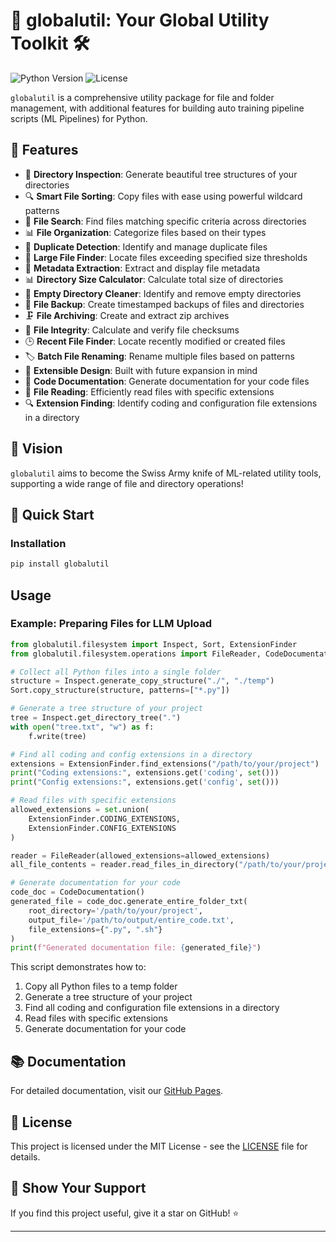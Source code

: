 # 🌟 globalutil: Your Global Utility Toolkit 🛠️

![Python Version](https://img.shields.io/badge/python-3.6%2B-blue)
![License](https://img.shields.io/badge/license-MIT-green)

`globalutil` is a comprehensive utility package for file and folder management, with additional features for building auto training pipeline scripts (ML Pipelines) for Python.

## 🌈 Features

- 📁 **Directory Inspection**: Generate beautiful tree structures of your directories
- 🔍 **Smart File Sorting**: Copy files with ease using powerful wildcard patterns
- 🔎 **File Search**: Find files matching specific criteria across directories
- 📊 **File Organization**: Categorize files based on their types
- 🔄 **Duplicate Detection**: Identify and manage duplicate files
- 📏 **Large File Finder**: Locate files exceeding specified size thresholds
- 📝 **Metadata Extraction**: Extract and display file metadata
- 📊 **Directory Size Calculator**: Calculate total size of directories
- 🧹 **Empty Directory Cleaner**: Identify and remove empty directories
- 💾 **File Backup**: Create timestamped backups of files and directories
- 🗜️ **File Archiving**: Create and extract zip archives
- 🔐 **File Integrity**: Calculate and verify file checksums
- 🕒 **Recent File Finder**: Locate recently modified or created files
- 🏷️ **Batch File Renaming**: Rename multiple files based on patterns
- 🔧 **Extensible Design**: Built with future expansion in mind
- 📁 **Code Documentation**: Generate documentation for your code files
- 📖 **File Reading**: Efficiently read files with specific extensions
- 🔍 **Extension Finding**: Identify coding and configuration file extensions in a directory

## 🎯 Vision

`globalutil` aims to become the Swiss Army knife of ML-related utility tools, supporting a wide range of file and directory operations!

## 🚀 Quick Start

### Installation

```bash
pip install globalutil
```

## Usage

### Example: Preparing Files for LLM Upload

```python
from globalutil.filesystem import Inspect, Sort, ExtensionFinder
from globalutil.filesystem.operations import FileReader, CodeDocumentation

# Collect all Python files into a single folder
structure = Inspect.generate_copy_structure("./", "./temp")
Sort.copy_structure(structure, patterns=["*.py"])

# Generate a tree structure of your project
tree = Inspect.get_directory_tree(".")
with open("tree.txt", "w") as f:
    f.write(tree)

# Find all coding and config extensions in a directory
extensions = ExtensionFinder.find_extensions("/path/to/your/project")
print("Coding extensions:", extensions.get('coding', set()))
print("Config extensions:", extensions.get('config', set()))

# Read files with specific extensions
allowed_extensions = set.union(
    ExtensionFinder.CODING_EXTENSIONS, 
    ExtensionFinder.CONFIG_EXTENSIONS
)

reader = FileReader(allowed_extensions=allowed_extensions)
all_file_contents = reader.read_files_in_directory("/path/to/your/project")

# Generate documentation for your code
code_doc = CodeDocumentation()
generated_file = code_doc.generate_entire_folder_txt(
    root_directory='/path/to/your/project',
    output_file='/path/to/output/entire_code.txt',
    file_extensions={".py", ".sh"}
)
print(f"Generated documentation file: {generated_file}")
```

This script demonstrates how to:
1. Copy all Python files to a temp folder
2. Generate a tree structure of your project
3. Find all coding and configuration file extensions in a directory
4. Read files with specific extensions
5. Generate documentation for your code

## 📚 Documentation

For detailed documentation, visit our [GitHub Pages](https://uyousafzai.github.io/globalutil/).

## 📜 License

This project is licensed under the MIT License - see the [LICENSE](LICENSE) file for details.

## 🌟 Show Your Support

If you find this project useful, give it a star on GitHub! ⭐

---